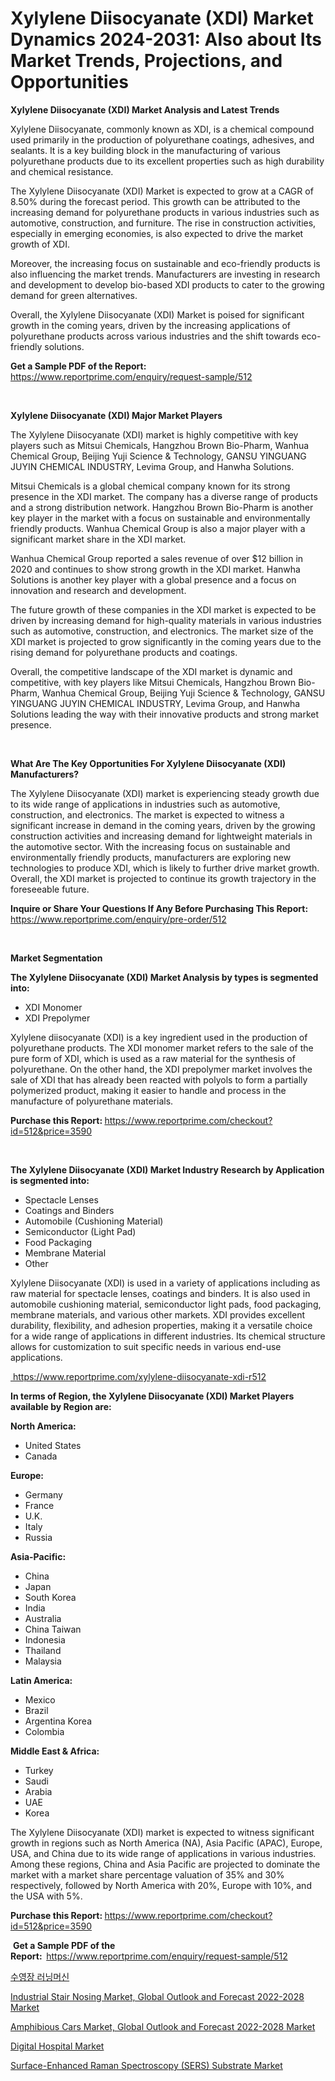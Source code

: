 <p><h1>Xylylene Diisocyanate (XDI) Market Dynamics 2024-2031: Also about Its Market Trends, Projections, and Opportunities</h1></p><p><strong>Xylylene Diisocyanate (XDI) Market Analysis and Latest Trends</strong></p>
<p><p>Xylylene Diisocyanate, commonly known as XDI, is a chemical compound used primarily in the production of polyurethane coatings, adhesives, and sealants. It is a key building block in the manufacturing of various polyurethane products due to its excellent properties such as high durability and chemical resistance.</p><p>The Xylylene Diisocyanate (XDI) Market is expected to grow at a CAGR of 8.50% during the forecast period. This growth can be attributed to the increasing demand for polyurethane products in various industries such as automotive, construction, and furniture. The rise in construction activities, especially in emerging economies, is also expected to drive the market growth of XDI.</p><p>Moreover, the increasing focus on sustainable and eco-friendly products is also influencing the market trends. Manufacturers are investing in research and development to develop bio-based XDI products to cater to the growing demand for green alternatives.</p><p>Overall, the Xylylene Diisocyanate (XDI) Market is poised for significant growth in the coming years, driven by the increasing applications of polyurethane products across various industries and the shift towards eco-friendly solutions.</p></p>
<p><strong>Get a Sample PDF of the Report:&nbsp;</strong> <a href="https://www.reportprime.com/enquiry/request-sample/512">https://www.reportprime.com/enquiry/request-sample/512</a></p>
<p>&nbsp;</p>
<p><strong>Xylylene Diisocyanate (XDI) Major Market Players</strong></p>
<p><p>The Xylylene Diisocyanate (XDI) market is highly competitive with key players such as Mitsui Chemicals, Hangzhou Brown Bio-Pharm, Wanhua Chemical Group, Beijing Yuji Science & Technology, GANSU YINGUANG JUYIN CHEMICAL INDUSTRY, Levima Group, and Hanwha Solutions. </p><p>Mitsui Chemicals is a global chemical company known for its strong presence in the XDI market. The company has a diverse range of products and a strong distribution network. Hangzhou Brown Bio-Pharm is another key player in the market with a focus on sustainable and environmentally friendly products. Wanhua Chemical Group is also a major player with a significant market share in the XDI market.</p><p>Wanhua Chemical Group reported a sales revenue of over $12 billion in 2020 and continues to show strong growth in the XDI market. Hanwha Solutions is another key player with a global presence and a focus on innovation and research and development.</p><p>The future growth of these companies in the XDI market is expected to be driven by increasing demand for high-quality materials in various industries such as automotive, construction, and electronics. The market size of the XDI market is projected to grow significantly in the coming years due to the rising demand for polyurethane products and coatings.</p><p>Overall, the competitive landscape of the XDI market is dynamic and competitive, with key players like Mitsui Chemicals, Hangzhou Brown Bio-Pharm, Wanhua Chemical Group, Beijing Yuji Science & Technology, GANSU YINGUANG JUYIN CHEMICAL INDUSTRY, Levima Group, and Hanwha Solutions leading the way with their innovative products and strong market presence.</p></p>
<p>&nbsp;</p>
<p><strong>What Are The Key Opportunities For Xylylene Diisocyanate (XDI) Manufacturers?</strong></p>
<p><p>The Xylylene Diisocyanate (XDI) market is experiencing steady growth due to its wide range of applications in industries such as automotive, construction, and electronics. The market is expected to witness a significant increase in demand in the coming years, driven by the growing construction activities and increasing demand for lightweight materials in the automotive sector. With the increasing focus on sustainable and environmentally friendly products, manufacturers are exploring new technologies to produce XDI, which is likely to further drive market growth. Overall, the XDI market is projected to continue its growth trajectory in the foreseeable future.</p></p>
<p><strong>Inquire or Share Your Questions If Any Before Purchasing This Report:</strong> <a href="https://www.reportprime.com/enquiry/pre-order/512">https://www.reportprime.com/enquiry/pre-order/512</a></p>
<p>&nbsp;</p>
<p><strong>Market Segmentation</strong></p>
<p><strong>The Xylylene Diisocyanate (XDI) Market Analysis by types is segmented into:</strong></p>
<p><ul><li>XDI Monomer</li><li>XDI Prepolymer</li></ul></p>
<p><p>Xylylene diisocyanate (XDI) is a key ingredient used in the production of polyurethane products. The XDI monomer market refers to the sale of the pure form of XDI, which is used as a raw material for the synthesis of polyurethane. On the other hand, the XDI prepolymer market involves the sale of XDI that has already been reacted with polyols to form a partially polymerized product, making it easier to handle and process in the manufacture of polyurethane materials.</p></p>
<p><strong>Purchase this Report:&nbsp;</strong><a href="https://www.reportprime.com/checkout?id=512&price=3590">https://www.reportprime.com/checkout?id=512&price=3590</a></p>
<p>&nbsp;</p>
<p><strong>The Xylylene Diisocyanate (XDI) Market Industry Research by Application is segmented into:</strong></p>
<p><ul><li>Spectacle Lenses</li><li>Coatings and Binders</li><li>Automobile (Cushioning Material)</li><li>Semiconductor (Light Pad)</li><li>Food Packaging</li><li>Membrane Material</li><li>Other</li></ul></p>
<p><p>Xylylene Diisocyanate (XDI) is used in a variety of applications including as raw material for spectacle lenses, coatings and binders. It is also used in automobile cushioning material, semiconductor light pads, food packaging, membrane materials, and various other markets. XDI provides excellent durability, flexibility, and adhesion properties, making it a versatile choice for a wide range of applications in different industries. Its chemical structure allows for customization to suit specific needs in various end-use applications.</p></p>
<p><a href="https://www.reportprime.com/xylylene-diisocyanate-xdi-r512">&nbsp;https://www.reportprime.com/xylylene-diisocyanate-xdi-r512</a></p>
<p><strong>In terms of Region, the Xylylene Diisocyanate (XDI) Market Players available by Region are:</strong></p>
<p>
    <p> <strong> North America: </strong>
        <ul>
            <li>United States</li>
            <li>Canada</li>
        </ul>
        </p> 
    <p> <strong> Europe: </strong>
        <ul>
            <li>Germany</li>
            <li>France</li>
            <li>U.K.</li>
            <li>Italy</li>
            <li>Russia</li>
        </ul>
        </p> 
    <p> <strong> Asia-Pacific: </strong>
        <ul>
            <li>China</li>
            <li>Japan</li>
            <li>South Korea</li>
            <li>India</li>
            <li>Australia</li>
            <li>China Taiwan</li>
            <li>Indonesia</li>
            <li>Thailand</li>
            <li>Malaysia</li>
        </ul>
        </p> 
    <p> <strong> Latin America: </strong>
        <ul>
            <li>Mexico</li>
            <li>Brazil</li>
            <li>Argentina Korea</li>
            <li>Colombia</li>
        </ul>
        </p> 
    <p> <strong> Middle East & Africa: </strong>
        <ul>
            <li>Turkey</li>
            <li>Saudi</li>
            <li>Arabia</li>
            <li>UAE</li>
            <li>Korea</li>
        </ul>
    </p>
    </p>
<p><p>The Xylylene Diisocyanate (XDI) market is expected to witness significant growth in regions such as North America (NA), Asia Pacific (APAC), Europe, USA, and China due to its wide range of applications in various industries. Among these regions, China and Asia Pacific are projected to dominate the market with a market share percentage valuation of 35% and 30% respectively, followed by North America with 20%, Europe with 10%, and the USA with 5%.</p></p>
<p><strong>Purchase this Report: </strong><a href="https://www.reportprime.com/checkout?id=512&price=3590">https://www.reportprime.com/checkout?id=512&price=3590</a></p>
<p>&nbsp;<strong>Get a Sample PDF of the Report:&nbsp;&nbsp;</strong><a href="https://www.reportprime.com/enquiry/request-sample/512">https://www.reportprime.com/enquiry/request-sample/512</a></p>
<p><strong></strong></p>
<p><p><a href="https://medium.com/@alexemumu2022/%EC%88%98%EC%98%81%EC%9E%A5-%ED%8A%B8%EB%A0%88%EB%93%9C%EB%B0%80-%EC%82%B0%EC%97%85-%EB%B6%84%EC%84%9D-%EB%B3%B4%EA%B3%A0%EC%84%9C-%EC%8B%9C%EC%9E%A5-%EA%B7%9C%EB%AA%A8-%EC%A0%90%EC%9C%A0%EC%9C%A8-%EC%95%A0%ED%94%8C%EB%A6%AC%EC%BC%80%EC%9D%B4%EC%85%98-%EC%A7%80%EC%97%AD-%EA%B2%BD%EC%9F%81-%EC%A0%84%EB%9E%B5%EB%B3%84-%EB%8F%99%ED%96%A5-2024-2031-82f8a992f5a6">수영장 러닝머신</a></p><p><a href="https://medium.com/@nyahmertz1962/industrial-stair-nosing-market-global-outlook-and-forecast-2022-2028-market-size-share-analysis-6da4269f9641">Industrial Stair Nosing Market, Global Outlook and Forecast 2022-2028 Market</a></p><p><a href="https://medium.com/@nyahmertz1962/strategic-insights-into-global-amphibious-cars-market-global-outlook-and-forecast-2022-2028-market-7efeb809188b">Amphibious Cars Market, Global Outlook and Forecast 2022-2028 Market</a></p><p><a href="https://issuu.com/reportprime-2/docs/digital-hospital-market-size-2030.pptx">Digital Hospital Market</a></p><p><a href="https://github.com/sardarp081/Market-Research-Report-List-1/blob/main/surface-enhanced-raman-spectroscopy-sers-substrate-market.md">Surface-Enhanced Raman Spectroscopy (SERS) Substrate Market</a></p></p>
